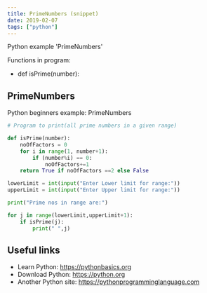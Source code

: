 ```yaml
---
title: PrimeNumbers (snippet)
date: 2019-02-07
tags: ["python"]
---
```

Python example 'PrimeNumbers'

Functions in program: 
* def isPrime(number):

## PrimeNumbers

Python beginners example: PrimeNumbers

```python
# Program to print(all prime numbers in a given range)

def isPrime(number):
    noOfFactors = 0
    for i in range(1, number+1):
        if (number%i) == 0:
            noOfFactors+=1
    return True if noOfFactors ==2 else False

lowerLimit = int(input("Enter Lower limit for range:"))
upperLimit = int(input("Enter Upper limit for range:"))

print("Prime nos in range are:")

for j in range(lowerLimit,upperLimit+1):
    if isPrime(j):
        print(" ",j)


```

## Useful links

- Learn Python: https://pythonbasics.org
- Download Python: https://python.org
- Another Python site: https://pythonprogramminglanguage.com
